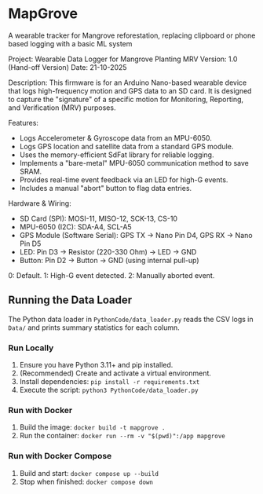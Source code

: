 # MapGrove
A wearable tracker for Mangrove reforestation, replacing clipboard or phone based logging with a basic ML system


Project: Wearable Data Logger for Mangrove Planting MRV
 Version: 1.0 (Hand-off Version)
 Date: 21-10-2025

Description:
 This firmware is for an Arduino Nano-based wearable device that logs high-frequency
 motion and GPS data to an SD card. It is designed to capture the "signature" of
 a specific motion for Monitoring, Reporting, and Verification (MRV) purposes.

Features:
 - Logs Accelerometer & Gyroscope data from an MPU-6050.
 - Logs GPS location and satellite data from a standard GPS module.
 - Uses the memory-efficient SdFat library for reliable logging.
 - Implements a "bare-metal" MPU-6050 communication method to save SRAM.
 - Provides real-time event feedback via an LED for high-G events.
 - Includes a manual "abort" button to flag data entries.

Hardware & Wiring:
 - SD Card (SPI): MOSI-11, MISO-12, SCK-13, CS-10
 - MPU-6050 (I2C): SDA-A4, SCL-A5
 - GPS Module (Software Serial): GPS TX -> Nano Pin D4, GPS RX -> Nano Pin D5
 - LED: Pin D3 -> Resistor (220-330 Ohm) -> LED -> GND
 - Button: Pin D2 -> Button -> GND (using internal pull-up)


0: Default. 1: High-G event detected. 2: Manually aborted event.

## Running the Data Loader

The Python data loader in `PythonCode/data_loader.py` reads the CSV logs in `Data/` and prints summary statistics for each column.

### Run Locally
1. Ensure you have Python 3.11+ and pip installed.
2. (Recommended) Create and activate a virtual environment.
3. Install dependencies: `pip install -r requirements.txt`
4. Execute the script: `python3 PythonCode/data_loader.py`

### Run with Docker
1. Build the image: `docker build -t mapgrove .`
2. Run the container: `docker run --rm -v "$(pwd)":/app mapgrove`

### Run with Docker Compose
1. Build and start: `docker compose up --build`
2. Stop when finished: `docker compose down`
